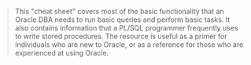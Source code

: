 > This "cheat sheet" covers most of the basic functionality that an Oracle DBA needs to run basic queries and perform basic tasks. It also contains information that a PL/SQL programmer frequently uses to write stored procedures. The resource is useful as a primer for individuals who are new to Oracle, or as a reference for those who are experienced at using Oracle. 
